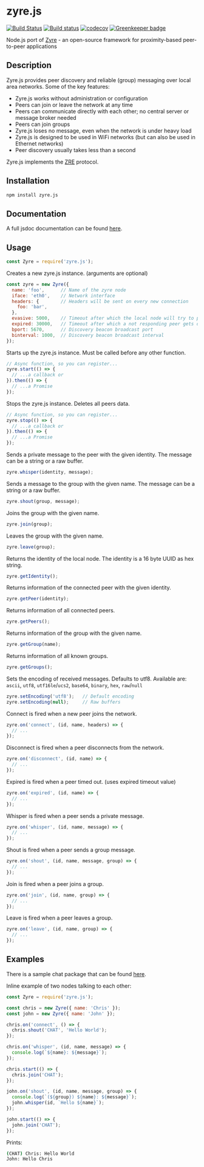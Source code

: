 # zyre.js

[![Build Status](https://travis-ci.org/interpretor/zyre.js.svg?branch=master)](https://travis-ci.org/interpretor/zyre.js)
[![Build status](https://ci.appveyor.com/api/projects/status/plddo0jv41aa04j6?svg=true)](https://ci.appveyor.com/project/interpretor/zyre-js)
[![codecov](https://codecov.io/gh/interpretor/zyre.js/branch/master/graph/badge.svg)](https://codecov.io/gh/interpretor/zyre.js)
[![Greenkeeper badge](https://badges.greenkeeper.io/interpretor/zyre.js.svg)](https://greenkeeper.io/)

Node.js port of [Zyre](https://github.com/zeromq/zyre) - an open-source framework for proximity-based peer-to-peer applications

## Description

Zyre.js provides peer discovery and reliable (group) messaging over local area networks. Some of the key features:

- Zyre.js works without administration or configuration
- Peers can join or leave the network at any time
- Peers can communicate directly with each other; no central server or message broker needed
- Peers can join groups
- Zyre.js loses no message, even when the network is under heavy load
- Zyre.js is designed to be used in WiFi networks (but can also be used in Ethernet networks)
- Peer discovery usually takes less than a second

Zyre.js implements the [ZRE](https://rfc.zeromq.org/spec:36/ZRE/) protocol.

## Installation

```bash
npm install zyre.js
```

## Documentation

A full jsdoc documentation can be found [here](https://interpretor.github.io/zyre.js/).

## Usage

```js
const Zyre = require('zyre.js');
```

Creates a new zyre.js instance. (arguments are optional)

```js
const zyre = new Zyre({
  name: 'foo',      // Name of the zyre node
  iface: 'eth0',    // Network interface
  headers: {        // Headers will be sent on every new connection
    foo: 'bar',
  },
  evasive: 5000,    // Timeout after which the local node will try to ping a not responding peer
  expired: 30000,   // Timeout after which a not responding peer gets disconnected
  bport: 5670,      // Discovery beacon broadcast port
  binterval: 1000,  // Discovery beacon broadcast interval
});
```

Starts up the zyre.js instance. Must be called before any other function.

```js
// Async function, so you can register...
zyre.start(() => {
  // ...a callback or
}).then(() => {
  // ...a Promise
});
```

Stops the zyre.js instance. Deletes all peers data.

```js
// Async function, so you can register...
zyre.stop(() => {
  // ...a callback or
}).then(() => {
  // ...a Promise
});
```

Sends a private message to the peer with the given identity.
The message can be a string or a raw buffer.

```js
zyre.whisper(identity, message);
```

Sends a message to the group with the given name.
The message can be a string or a raw buffer.

```js
zyre.shout(group, message);
```

Joins the group with the given name.

```js
zyre.join(group);
```

Leaves the group with the given name.

```js
zyre.leave(group);
```

Returns the identity of the local node. The identity is a 16 byte UUID as hex string.

```js
zyre.getIdentity();
```

Returns information of the connected peer with the given identity.

```js
zyre.getPeer(identity);
```

Returns information of all connected peers.

```js
zyre.getPeers();
```

Returns information of the group with the given name.

```js
zyre.getGroup(name);
```

Returns information of all known groups.

```js
zyre.getGroups();
```

Sets the encoding of received messages. Defaults to utf8.
Available are: `ascii`, `utf8`, `utf16le`/`ucs2`, `base64`, `binary`, `hex`, `raw`/`null`

```js
zyre.setEncoding('utf8');   // Default encoding
zyre.setEncoding(null);     // Raw buffers
```

Connect is fired when a new peer joins the network.

```js
zyre.on('connect', (id, name, headers) => {
  // ...
});
```

Disconnect is fired when a peer disconnects from the network.

```js
zyre.on('disconnect', (id, name) => {
  // ...
});
```

Expired is fired when a peer timed out. (uses expired timeout value)

```js
zyre.on('expired', (id, name) => {
  // ...
});
```

Whisper is fired when a peer sends a private message.

```js
zyre.on('whisper', (id, name, message) => {
  // ...
});
```

Shout is fired when a peer sends a group message.

```js
zyre.on('shout', (id, name, message, group) => {
  // ...
});
```

Join is fired when a peer joins a group.

```js
zyre.on('join', (id, name, group) => {
  // ...
});
```

Leave is fired when a peer leaves a group.

```js
zyre.on('leave', (id, name, group) => {
  // ...
});
```

## Examples

There is a sample chat package that can be found [here](https://github.com/interpretor/zyre-chat).

Inline example of two nodes talking to each other:

```js
const Zyre = require('zyre.js');

const chris = new Zyre({ name: 'Chris' });
const john = new Zyre({ name: 'John' });

chris.on('connect', () => {
  chris.shout('CHAT', 'Hello World');
});

chris.on('whisper', (id, name, message) => {
  console.log(`${name}: ${message}`);
});

chris.start(() => {
  chris.join('CHAT');
});

john.on('shout', (id, name, message, group) => {
  console.log(`(${group}) ${name}: ${message}`);
  john.whisper(id, `Hello ${name}`);
});

john.start(() => {
  john.join('CHAT');
});
```

Prints:

```bash
(CHAT) Chris: Hello World
John: Hello Chris
```
